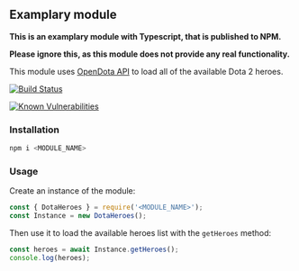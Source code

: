 ## Examplary module

**This is an examplary module with Typescript, that is published to NPM.**

**Please ignore this, as this module does not provide any real functionality.**

This module uses [OpenDota API](https://docs.opendota.com/) to load all of the available Dota 2 heroes.

[![Build Status](https://travis-ci.com/peterdee/ts-classes.svg?branch=master)](https://travis-ci.com/peterdee/ts-classes)

[![Known Vulnerabilities](https://snyk.io/test/github/peterdee/ts-classes/badge.svg?targetFile=package.json)](https://snyk.io/test/github/peterdee/ts-classes?targetFile=package.json)

### Installation

```bash
npm i <MODULE_NAME>
```

### Usage

Create an instance of the module:

```javascript
const { DotaHeroes } = require('<MODULE_NAME>');
const Instance = new DotaHeroes();
```

Then use it to load the available heroes list with the `getHeroes` method:

```javascript
const heroes = await Instance.getHeroes();
console.log(heroes);
```
